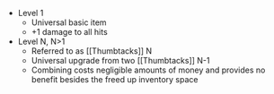 - Level 1
	- Universal basic item
	- +1 damage to all hits
- Level N, N>1
	- Referred to as [[Thumbtacks]] N
	- Universal upgrade from two [[Thumbtacks]] N-1
	- Combining costs negligible amounts of money and provides no benefit besides the freed up inventory space